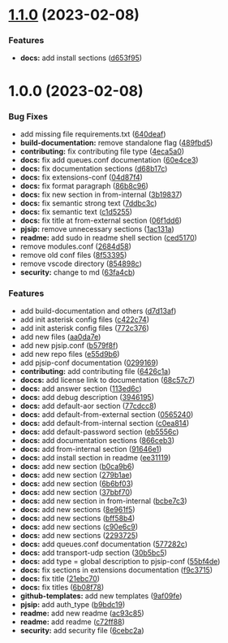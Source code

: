 # [1.1.0](https://github.com/attilasomogyi/asterisk-configuration-files/compare/v1.0.0...v1.1.0) (2023-02-08)


### Features

* **docs:** add install sections ([d653f95](https://github.com/attilasomogyi/asterisk-configuration-files/commit/d653f95e3590eaf20b5a1e0829e1806643395cbc))

# 1.0.0 (2023-02-08)


### Bug Fixes

* add missing file requirements.txt ([640deaf](https://github.com/attilasomogyi/asterisk-configuration-files/commit/640deaf3ccd752150ce75a1ef12c5a53dd556751))
* **build-documentation:** remove standalone flag ([489fbd5](https://github.com/attilasomogyi/asterisk-configuration-files/commit/489fbd5357ab0225d8ac864cff161122810d0dd3))
* **contributing:** fix contributing file type ([4eca5a0](https://github.com/attilasomogyi/asterisk-configuration-files/commit/4eca5a0fb7fbaf457dd71217851eaa6d1529ba66))
* **docs:** fix add queues.conf documentation ([60e4ce3](https://github.com/attilasomogyi/asterisk-configuration-files/commit/60e4ce37e9a0b5388482bb650cb1fa26991944c3))
* **docs:** fix documentation sections ([d68b17c](https://github.com/attilasomogyi/asterisk-configuration-files/commit/d68b17cc14e3ceda20004571ecfcb7e069a82c53))
* **docs:** fix extensions-conf ([04d87f4](https://github.com/attilasomogyi/asterisk-configuration-files/commit/04d87f49ddccf03d737a746e0d3cbf339b4324a1))
* **docs:** fix format paragraph ([86b8c96](https://github.com/attilasomogyi/asterisk-configuration-files/commit/86b8c969be9f979ab2701c7e79a405ef7e0a017d))
* **docs:** fix new section in from-internal ([3b19837](https://github.com/attilasomogyi/asterisk-configuration-files/commit/3b19837a3ad41cc5e9ac78bd2b9e9cc44d9ba2fd))
* **docs:** fix semantic strong text ([7ddbc3c](https://github.com/attilasomogyi/asterisk-configuration-files/commit/7ddbc3cb91c3901676f17f6337d51a0fffe0acc1))
* **docs:** fix semantic text ([c1d5255](https://github.com/attilasomogyi/asterisk-configuration-files/commit/c1d5255bb5c2133f7b1974457f47dc400d459d23))
* **docs:** fix title at from-external section ([06f1dd6](https://github.com/attilasomogyi/asterisk-configuration-files/commit/06f1dd6e3ef7aff717c0ef1fc6bd92f24c627bab))
* **pjsip:** remove unnecessary sections ([1ac131a](https://github.com/attilasomogyi/asterisk-configuration-files/commit/1ac131a6e8bdf569e739fe1d78d369ef2652b5c1))
* **readme:** add sudo in readme shell section ([ced5170](https://github.com/attilasomogyi/asterisk-configuration-files/commit/ced517000e70e3ca32842b64e634ae535a80e22e))
* remove modules.conf ([2684d58](https://github.com/attilasomogyi/asterisk-configuration-files/commit/2684d589bcbcc9c0ebdd2fa1b17c3fefced03bd2))
* remove old conf files ([8f53395](https://github.com/attilasomogyi/asterisk-configuration-files/commit/8f53395857c0742f42925b94807815319650bd69))
* remove vscode directory ([854898c](https://github.com/attilasomogyi/asterisk-configuration-files/commit/854898c23143ba91a53d2684f699872c56de6fed))
* **security:** change to md ([63fa4cb](https://github.com/attilasomogyi/asterisk-configuration-files/commit/63fa4cb6942dff072d38b3ce8bf15851d3f51c79))


### Features

* add build-documentation and others ([d7d13af](https://github.com/attilasomogyi/asterisk-configuration-files/commit/d7d13af44608eb144726f6b2891eb98ba22d46e9))
* add init asterisk config files ([c422c74](https://github.com/attilasomogyi/asterisk-configuration-files/commit/c422c7484779aad88d612a1f95631c213c8c21da))
* add init asterisk config files ([772c376](https://github.com/attilasomogyi/asterisk-configuration-files/commit/772c37659411cc42bdf912ca8a0fc41e1cb9f5d7))
* add new files ([aa0da7e](https://github.com/attilasomogyi/asterisk-configuration-files/commit/aa0da7e7dd9c65d09691923b29db38d50ca58e55))
* add new pjsip.conf ([b579f8f](https://github.com/attilasomogyi/asterisk-configuration-files/commit/b579f8fdc7662ab2b652cf4b50e92b48834158df))
* add new repo files ([e55d9b6](https://github.com/attilasomogyi/asterisk-configuration-files/commit/e55d9b684dc7562c4cdddc731d203a8460210781))
* add pjsip-conf documentation ([0299169](https://github.com/attilasomogyi/asterisk-configuration-files/commit/0299169ec7f9ab850ea572d1639287ad9b1d4bba))
* **contributing:** add contributing file ([6426c1a](https://github.com/attilasomogyi/asterisk-configuration-files/commit/6426c1aca9b4e43b46b7802edf40e3144aedd363))
* **doccs:** add license link to documentation ([68c57c7](https://github.com/attilasomogyi/asterisk-configuration-files/commit/68c57c7c4b6e29f1a6873ba178de654122fdea69))
* **docs:** add answer section ([113ed6c](https://github.com/attilasomogyi/asterisk-configuration-files/commit/113ed6c0cf9bcc15f0e903337d371bf4afd164bf))
* **docs:** add debug description ([3946195](https://github.com/attilasomogyi/asterisk-configuration-files/commit/39461956b1f7ee341b7a3678aaff72a33866acf2))
* **docs:** add default-aor section ([77cdcc8](https://github.com/attilasomogyi/asterisk-configuration-files/commit/77cdcc897db88a35fe79c2563d2c8a5da9221a2f))
* **docs:** add default-from-external section ([0565240](https://github.com/attilasomogyi/asterisk-configuration-files/commit/05652406deee829a243fe3ad5a4a54a1b4f44171))
* **docs:** add default-from-internal section ([c0ea814](https://github.com/attilasomogyi/asterisk-configuration-files/commit/c0ea814c7294e38a1f4f18b9b5a7be20b6727287))
* **docs:** add default-password section ([eb5556c](https://github.com/attilasomogyi/asterisk-configuration-files/commit/eb5556c5e75c3667a922b6c248cc6a0e2b83b7bb))
* **docs:** add documentation sections ([866ceb3](https://github.com/attilasomogyi/asterisk-configuration-files/commit/866ceb3ffa01a0b873756c466d4fe835d951767e))
* **docs:** add from-internal section ([91646e1](https://github.com/attilasomogyi/asterisk-configuration-files/commit/91646e1b2c52d5ba771552dd98e955266b770a5b))
* **docs:** add install section in readme ([ee31119](https://github.com/attilasomogyi/asterisk-configuration-files/commit/ee311192958ac650a392383b0809da671cf3b37d))
* **docs:** add new section ([b0ca9b6](https://github.com/attilasomogyi/asterisk-configuration-files/commit/b0ca9b6fddc4ff51214ffa121ea8e6ebab0f114d))
* **docs:** add new section ([279b1ae](https://github.com/attilasomogyi/asterisk-configuration-files/commit/279b1ae796ada19e61c9a94193bd06898166b319))
* **docs:** add new section ([6b6bf03](https://github.com/attilasomogyi/asterisk-configuration-files/commit/6b6bf038273b038f36e12513f263cebf9916bccb))
* **docs:** add new section ([37bbf70](https://github.com/attilasomogyi/asterisk-configuration-files/commit/37bbf7023d79ba95673184ba0ac1f17ec36ba9b1))
* **docs:** add new section in from-internal ([bcbe7c3](https://github.com/attilasomogyi/asterisk-configuration-files/commit/bcbe7c3fde5e3d13b645b091f2442f19b4d0b468))
* **docs:** add new sections ([8e961f5](https://github.com/attilasomogyi/asterisk-configuration-files/commit/8e961f5ca7d735617a4a08cbf394bd1d3feba4d0))
* **docs:** add new sections ([bff58b4](https://github.com/attilasomogyi/asterisk-configuration-files/commit/bff58b45210981337384bb1e649b58d1ee9e0fd3))
* **docs:** add new sections ([c90e6c9](https://github.com/attilasomogyi/asterisk-configuration-files/commit/c90e6c9b84f48ef358693b538d8bd8143cd46a5f))
* **docs:** add new sections ([2293725](https://github.com/attilasomogyi/asterisk-configuration-files/commit/2293725836179e9884942d167068e20b1b3fefd9))
* **docs:** add queues.conf documentation ([577282c](https://github.com/attilasomogyi/asterisk-configuration-files/commit/577282c25760a029a0256dcff08ed0cc213a6b1e))
* **docs:** add transport-udp section ([30b5bc5](https://github.com/attilasomogyi/asterisk-configuration-files/commit/30b5bc584cc34221f5ddedc938ee32c734837885))
* **docs:** add type = global description to pjsip-conf ([55bf4de](https://github.com/attilasomogyi/asterisk-configuration-files/commit/55bf4de22d45255331bae1bc5eb86c3a857b0839))
* **docs:** fix sections in extensions documentation ([f9c3715](https://github.com/attilasomogyi/asterisk-configuration-files/commit/f9c37150edcd0cf8bd52db39d3164ce4bc1450af))
* **docs:** fix title ([21ebc70](https://github.com/attilasomogyi/asterisk-configuration-files/commit/21ebc7085eec36b5b977f030b7ebfa802bf2123a))
* **docs:** fix titles ([6b08f78](https://github.com/attilasomogyi/asterisk-configuration-files/commit/6b08f7830accbf38ca2b5eb62ee7e0989896564f))
* **github-templates:** add new templates ([9af09fe](https://github.com/attilasomogyi/asterisk-configuration-files/commit/9af09fe3f64188882a1c94b626bffd66e6028657))
* **pjsip:** add auth_type ([b9bdc19](https://github.com/attilasomogyi/asterisk-configuration-files/commit/b9bdc197c87840f6f60c945a1ca4a47c66b0d222))
* **readme:** add new readme ([ac93c85](https://github.com/attilasomogyi/asterisk-configuration-files/commit/ac93c854b1d678d22183fd4be9567e5b8d642354))
* **readme:** add readme ([c72ff88](https://github.com/attilasomogyi/asterisk-configuration-files/commit/c72ff8853875c2de72a2fced9bbd94600afae906))
* **security:** add security file ([6cebc2a](https://github.com/attilasomogyi/asterisk-configuration-files/commit/6cebc2ad9911377b76868fe6ae581db85221e1aa))
